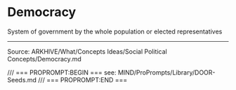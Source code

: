 # Democracy

System of government by the whole population or elected representatives

---
Source: ARKHIVE/What/Concepts Ideas/Social Political Concepts/Democracy.md

/// === PROPROMPT:BEGIN ===
see: MIND/ProPrompts/Library/DOOR-Seeds.md
/// === PROPROMPT:END ===
